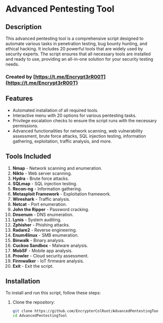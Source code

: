 # Advanced Pentesting Tool

## Description
This advanced pentesting tool is a comprehensive script designed to automate various tasks in penetration testing, bug bounty hunting, and ethical hacking. It includes 20 powerful tools that are widely used by security experts. The script ensures that all necessary tools are installed and ready to use, providing an all-in-one solution for your security testing needs.

### Created by [https://t.me/Encrypt3rR00T](https://t.me/Encrypt3rR00T)

## Features
- Automated installation of all required tools.
- Interactive menu with 20 options for various pentesting tasks.
- Privilege escalation checks to ensure the script runs with the necessary permissions.
- Advanced functionalities for network scanning, web vulnerability assessment, brute force attacks, SQL injection testing, information gathering, exploitation, traffic analysis, and more.

## Tools Included
1. **Nmap** - Network scanning and enumeration.
2. **Nikto** - Web server scanning.
3. **Hydra** - Brute force attacks.
4. **SQLmap** - SQL injection testing.
5. **Recon-ng** - Information gathering.
6. **Metasploit Framework** - Exploitation framework.
7. **Wireshark** - Traffic analysis.
8. **Netcat** - Port enumeration.
9. **John the Ripper** - Password cracking.
10. **Dnsenum** - DNS enumeration.
11. **Lynis** - System auditing.
12. **Zphisher** - Phishing attacks.
13. **Radare2** - Reverse engineering.
14. **Enum4linux** - SMB enumeration.
15. **Binwalk** - Binary analysis.
16. **Cuckoo Sandbox** - Malware analysis.
17. **MobSF** - Mobile app analysis.
18. **Prowler** - Cloud security assessment.
19. **Firmwalker** - IoT firmware analysis.
20. **Exit** - Exit the script.

## Installation
To install and run this script, follow these steps:

1. Clone the repository:
   ```sh
   git clone https://github.com/EncrypterColRoot/AdvancedPentestingTool.git
   cd AdvancedPentestingTool

